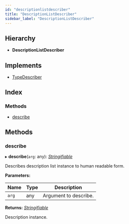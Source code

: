 ```yaml
---
id: "descriptionlistdescriber"
title: "DescriptionListDescriber"
sidebar_label: "DescriptionListDescriber"
---
```


## Hierarchy

* **DescriptionListDescriber**

## Implements

* [TypeDescriber](../interfaces/types.typedescriber.md)

## Index

### Methods

* [describe](descriptionlistdescriber.md#describe)

## Methods

###  describe

▸ **describe**(`arg`: any): *[Stringifiable](../interfaces/types.stringifiable.md)*

Describes description list instance to human readable form.

**Parameters:**

Name | Type | Description |
------ | ------ | ------ |
`arg` | any | Argument to describe. |

**Returns:** *[Stringifiable](../interfaces/types.stringifiable.md)*

Description instance.
